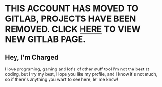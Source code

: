 # THIS ACCOUNT HAS MOVED TO GITLAB, PROJECTS HAVE BEEN REMOVED. CLICK [HERE](https://gitlab.com/charged1) TO VIEW NEW GITLAB PAGE.

Hey, I'm Charged
--
I love programing, gaming and lot's of other stuff too!
I'm not the best at coding, but I try my best,
Hope you like my profile, and I know it's not much, so if there's anything you want to see here, let me know! 

<!---
Charged5770/Charged is a ✨ special ✨ repository because its `README.md` (this file) appears on your GitHub profile.
You can click the Preview link to take a look at your changes.
--->
